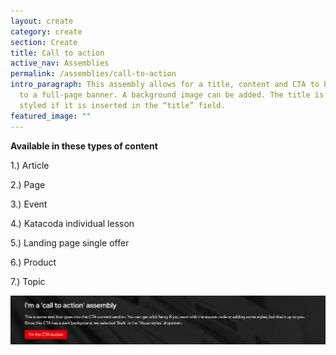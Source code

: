 ```yaml
---
layout: create
category: create
section: Create
title: Call to action
active_nav: Assemblies
permalink: /assemblies/call-to-action
intro_paragraph: This assembly allows for a title, content and CTA to be added
  to a full-page banner. A background image can be added. The title is only
  styled if it is inserted in the “title” field.
featured_image: ""
---
```

**Available in these types of content**

1.) Article

2.) Page

3.) Event

4.) Katacoda individual lesson

5.) Landing page single offer

6.) Product

7.) Topic

![Call to action example image](/assets/uploads/screen-shot-2020-07-01-at-11.29.28-am.png)